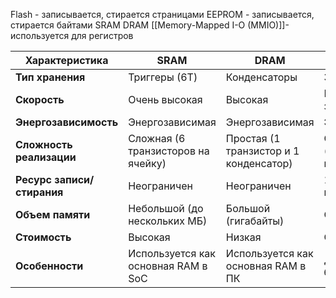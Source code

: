 Flash - записывается, стирается страницами
EEPROM - записывается, стирается байтами
SRAM
DRAM
[[Memory-Mapped I-O (MMIO)]]- используется для регистров

| **Характеристика**         | **SRAM**                            | **DRAM**                               | **Flash**                            | **EEPROM**                           |
| -------------------------- | ----------------------------------- | -------------------------------------- | ------------------------------------ | ------------------------------------ |
| **Тип хранения**           | Триггеры (6T)                       | Конденсаторы                           | Заряды в ячейках                     | Заряды в ячейках                     |
| **Скорость**               | Очень высокая                       | Высокая                                | Низкая (особенно запись)             | Низкая (особенно запись)             |
| **Энергозависимость**      | Энергозависимая                     | Энергозависимая                        | Энергонезависимая                    | Энергонезависимая                    |
| **Сложность реализации**   | Сложная (6 транзисторов на ячейку)  | Простая (1 транзистор и 1 конденсатор) | Сложная (специальные полупроводники) | Сложная (специальные полупроводники) |
| **Ресурс записи/стирания** | Неограничен                         | Неограничен                            | 10,000 – 100,000 циклов              | 100,000 – 1,000,000 циклов           |
| **Объем памяти**           | Небольшой (до нескольких МБ)        | Большой (гигабайты)                    | Очень большой                        | Небольшой (до нескольких МБ)         |
| **Стоимость**              | Высокая                             | Низкая                                 | Средняя                              | Средняя/Высокая                      |
| **Особенности**            | Используется как основная RAM в SoC | Используется как основная RAM в ПК     | Для программ и больших данных        | Для хранения настроек, конфигураций  |